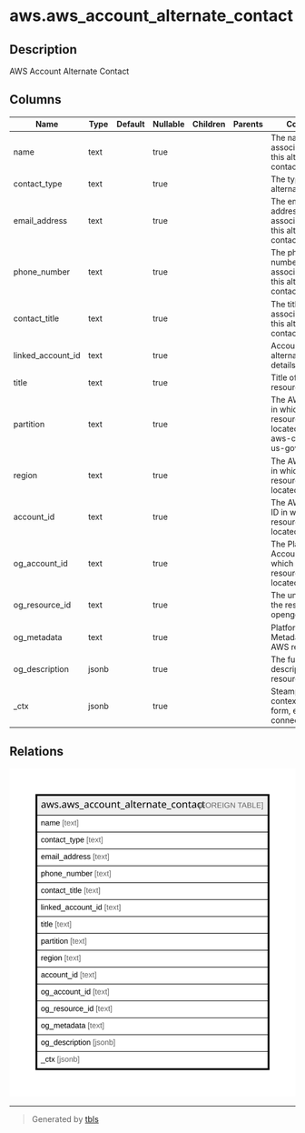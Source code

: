 # aws.aws_account_alternate_contact

## Description

AWS Account Alternate Contact

## Columns

| Name | Type | Default | Nullable | Children | Parents | Comment |
| ---- | ---- | ------- | -------- | -------- | ------- | ------- |
| name | text |  | true |  |  | The name associated with this alternate contact. |
| contact_type | text |  | true |  |  | The type of alternate contact. |
| email_address | text |  | true |  |  | The email address associated with this alternate contact. |
| phone_number | text |  | true |  |  | The phone number associated with this alternate contact. |
| contact_title | text |  | true |  |  | The title associated with this alternate contact. |
| linked_account_id | text |  | true |  |  | Account ID to get alternate contact details for. |
| title | text |  | true |  |  | Title of the resource. |
| partition | text |  | true |  |  | The AWS partition in which the resource is located (aws, aws-cn, or aws-us-gov). |
| region | text |  | true |  |  | The AWS Region in which the resource is located. |
| account_id | text |  | true |  |  | The AWS Account ID in which the resource is located. |
| og_account_id | text |  | true |  |  | The Platform Account ID in which the resource is located. |
| og_resource_id | text |  | true |  |  | The unique ID of the resource in opengovernance. |
| og_metadata | text |  | true |  |  | Platform Metadata of the AWS resource. |
| og_description | jsonb |  | true |  |  | The full model description of the resource |
| _ctx | jsonb |  | true |  |  | Steampipe context in JSON form, e.g. connection_name. |

## Relations

![er](aws.aws_account_alternate_contact.svg)

---

> Generated by [tbls](https://github.com/k1LoW/tbls)

